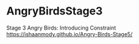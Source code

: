 # AngryBirdsStage3
Stage 3 Angry Birds: Introducing Constraint
https://ishaanmody.github.io/Angry-Birds-Stage5/
